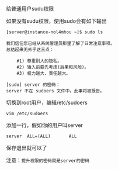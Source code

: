 给普通用户sudu权限

如果没有sudu权限，使用sudo会有如下输出
```
[server@instance-nol4mhou ~]$ sudo ls

我们信任您已经从系统管理员那里了解了日常注意事项。
总结起来无外乎这三点：

    #1) 尊重别人的隐私。
    #2) 输入前要先考虑(后果和风险)。
    #3) 权力越大，责任越大。

[sudo] server 的密码：
server 不在 sudoers 文件中。此事将被报告。
```

切换到root用户，编辑/etc/sudoers
```
vim /etc/sudoers
```
添加一行，假如你的用户叫server
```$xslt
server  ALL=(ALL)       ALL
```
保存退出就可以了

注意：``提升权限的密码就是server的密码``


